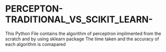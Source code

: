 # PERCEPTON-TRADITIONAL_VS_SCIKIT_LEARN-
This Python File contains the algorithm of perceptron implimented from the scratch and by using sklearn package
The time taken and the accuracy of each algorithm is comapared 
